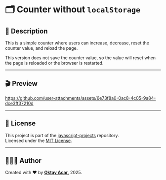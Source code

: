 # 🗂️ Counter without `localStorage`

## 📝 Description

This is a simple counter where users can increase, decrease, reset the counter value, and reload the page.

This version does not save the counter value, so the value will reset when the page is reloaded or the browser is restarted.

---

## 🎬 Preview

https://github.com/user-attachments/assets/6e73f8a0-0ac8-4c05-9a84-dce3ff37210d

---

## 📄 License

This project is part of the [javascript-projects](https://github.com/oktay-acar/javascript-projects) repository.  
Licensed under the [MIT License](https://github.com/oktay-acar/javascript-projects/blob/main/LICENSE).

---

## 👨🏻‍💻 Author

Created with ❤️ by **[Oktay Acar](https://github.com/oktay-acar)**, 2025.

